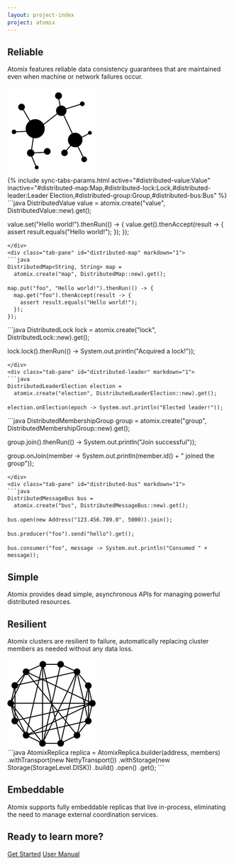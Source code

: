 ```yaml
---
layout: project-index
project: atomix
---
```


<!-- Reliable -->
<div class="highlight highlight-white">
  <div class="container">
    <div class="row">
      <div class="col-sm-6">
        <h2>Reliable</h2>
        <p>Atomix features reliable data consistency guarantees that are maintained even when machine or network failures occur.</p>
      </div>
      <div class="col-sm-5 text-right">
        <img class="svg" src="/assets/img/reliable14.svg">
      </div>
    </div>
  </div>
</div>

<!-- Simple -->
<div class="highlight highlight-gray">
  <div class="container">
    <div class="row">
    
<div class="col-sm-7" markdown="1">
{% include sync-tabs-params.html active="#distributed-value:Value" inactive="#distributed-map:Map,#distributed-lock:Lock,#distributed-leader:Leader Election,#distributed-group:Group,#distributed-bus:Bus" %}
<div class="tab-content" markdown="1">
<div class="tab-pane active" id="distributed-value" markdown="1">
```java
DistributedValue<String> value = 
  atomix.create("value", DistributedValue::new).get();

value.set("Hello world!").thenRun(() -> {
  value.get().thenAccept(result -> {
    assert result.equals("Hello world!");
  });
});
```
</div>
<div class="tab-pane" id="distributed-map" markdown="1">
```java
DistributedMap<String, String> map = 
  atomix.create("map", DistributedMap::new).get();

map.put("foo", "Hello world!").thenRun(() -> {
  map.get("foo").thenAccept(result -> {
    assert result.equals("Hello world!");
  });
});
```
</div>
<div class="tab-pane" id="distributed-lock" markdown="1">
```java
DistributedLock lock = 
  atomix.create("lock", DistributedLock::new).get();

lock.lock().thenRun(() -> System.out.println("Acquired a lock!"));
```
</div>
<div class="tab-pane" id="distributed-leader" markdown="1">
```java
DistributedLeaderElection election = 
  atomix.create("election", DistributedLeaderElection::new).get();

election.onElection(epoch -> System.out.println("Elected leader!"));
```
</div>
<div class="tab-pane" id="distributed-group" markdown="1">
```java
DistributedMembershipGroup group = 
  atomix.create("group", DistributedMembershipGroup::new).get();

group.join().thenRun(() -> System.out.println("Join successful"));

group.onJoin(member -> System.out.println(member.id() + " joined the group"));
```
</div>
<div class="tab-pane" id="distributed-bus" markdown="1">
```java
DistributedMessageBus bus = 
  atomix.create("bus", DistributedMessageBus::new).get();

bus.open(new Address("123.456.789.0", 5000)).join();

bus.producer("foo").send("hello").get();

bus.consumer("foo", message -> System.out.println("Consumed " + message));
```
</div>
</div>
</div>
    <div class="col-sm-5 text-right">
      <h2>Simple</h2>
      <p>Atomix provides dead simple, asynchronous APIs for managing powerful distributed resources.</p>
    </div>
    </div>
  </div>
</div>

<!--Resilient -->
<div class="highlight highlight-white">
  <div class="container">
    <div class="row">
      <div class="col-sm-6">
        <h2>Resilient</h2>
        <p>Atomix clusters are resilient to failure, automatically replacing cluster members as needed without any data loss.</p>
      </div>
      <div class="col-sm-5 text-right">
        <img class="svg" src="/assets/img/resilient.svg">
      </div>
    </div>
  </div>
</div>

<div class="highlight highlight-gray">
  <div class="container">
    <div class="row">
<div class="col-sm-6" markdown="1">
```java
AtomixReplica replica = AtomixReplica.builder(address, members)
  .withTransport(new NettyTransport())
  .withStorage(new Storage(StorageLevel.DISK))
  .build()
  .open()
  .get();
```
</div>
      <div class="col-sm-6 text-right">
        <h2>Embeddable</h2>
        <p>Atomix supports fully embeddable replicas that live in-process, eliminating the need to manage external coordination services.</p>
      </div>
    </div>
  </div>
</div>

<!--Learn more -->
<div class="highlight highlight-get-started">
  <div class="container">
    <div class="row">
      <div class="col-sm-12 text-center">
        <h2>Ready to learn more?</h2>
        <p>
          <a href="/{{ page.project }}/getting-started" class="btn btn-default btn-lg doc-btn">Get Started</a>
          <a href="/{{ page.project }}/user-manual" class="btn btn-default btn-lg doc-btn">User Manual</a>
        </p>
      </div>
    </div>
  </div>
</div>